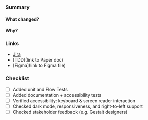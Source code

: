 ### Summary

<!--
What is the purpose of this PR? Please include the context around these changes for Future Us. In addition to _what_ is changing, we need to know _why_ these changes are needed.

Have you [formatted the PR title](https://github.com/pinterest/gestalt/#releasing)? `ComponentName: Description`
-->

#### What changed?

#### Why?

### Links

- [Jira](https://jira.pinadmin.com/browse/GESTALT-XXXX)
- [TDD](link to Paper doc)
- [Figma](link to Figma file)

### Checklist

- [ ] Added unit and Flow Tests
- [ ] Added documentation + accessibility tests
- [ ] Verified accessibility: keyboard & screen reader interaction
- [ ] Checked dark mode, responsiveness, and right-to-left support
- [ ] Checked stakeholder feedback (e.g. Gestalt designers)
